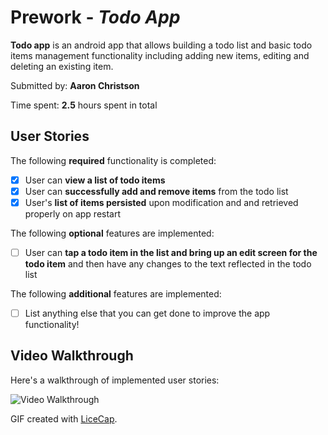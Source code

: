 # Prework - *Todo App*

**Todo app** is an android app that allows building a todo list and basic todo items management functionality including adding new items, editing and deleting an existing item.

Submitted by: **Aaron Christson**

Time spent: **2.5** hours spent in total

## User Stories

The following **required** functionality is completed:

* [x] User can **view a list of todo items**
* [x] User can **successfully add and remove items** from the todo list
* [x] User's **list of items persisted** upon modification and and retrieved properly on app restart

The following **optional** features are implemented:

* [ ] User can **tap a todo item in the list and bring up an edit screen for the todo item** and then have any changes to the text reflected in the todo list

The following **additional** features are implemented:

* [ ] List anything else that you can get done to improve the app functionality!

## Video Walkthrough

Here's a walkthrough of implemented user stories:

<img src='https://imgur.com/a/ebqucPj' title='Video Walkthrough' width='' alt='Video Walkthrough' />

GIF created with [LiceCap](http://www.cockos.com/licecap/).

